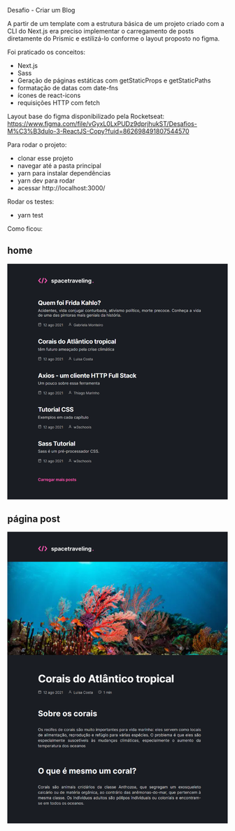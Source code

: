 Desafio - Criar um Blog

A partir de um template com a estrutura básica de um projeto criado com a CLI do Next.js era preciso implementar
o carregamento de posts diretamente do Prismic e estilizá-lo conforme o layout proposto no figma.

Foi praticado os conceitos:
- Next.js
- Sass
- Geração de páginas estáticas com getStaticProps e getStaticPaths
- formatação de datas com date-fns
- ícones de react-icons
- requisições HTTP com fetch

Layout base do figma disponibilizado pela Rocketseat: https://www.figma.com/file/vGyxL0LxPUDz9dprjhukST/Desafios-M%C3%B3dulo-3-ReactJS-Copy?fuid=862698491807544570

Para rodar o projeto:

- clonar esse projeto
- navegar até a pasta principal
- yarn para instalar dependências
- yarn dev para rodar
- acessar http://localhost:3000/

Rodar os testes:

- yarn test

Como ficou:
## home 
![ScreenShot](https://github.com/brunafinSD/ignite-chapterIII-desafio-01/blob/master/public/images/home.png?raw=true)

## página post
![ScreenShot](https://github.com/brunafinSD/ignite-chapterIII-desafio-01/blob/master/public/images/post.png?raw=true)
